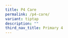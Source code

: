 ```yaml
---
title: P4 Care
permalink: /p4-care/
variant: tiptap
description: ""
third_nav_title: Primary 4
---
```

